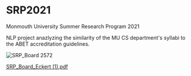 # SRP2021
Monmouth University Summer Research Program 2021

NLP project anazlyzing the similarity of the MU CS department's syllabi to the ABET accreditation guidelines.


![SRP_Board 2572](https://github.com/annanardelli/SRP2021/assets/60702479/41ef660b-d885-4201-86f5-524297d86f5c)

[SRP_Board_Eckert (1).pdf](https://github.com/annanardelli/SRP2021/files/13718633/SRP_Board_Eckert.1.pdf)
